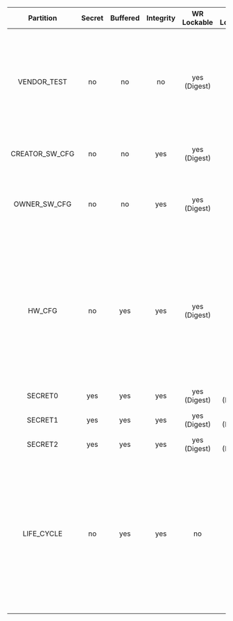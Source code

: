 <!--
DO NOT EDIT THIS FILE DIRECTLY.
It has been generated with ./util/design/gen-otp-mmap.py
-->

|   Partition    |  Secret  |  Buffered  |  Integrity  |  WR Lockable  |  RD Lockable  |                                                                                                                                                                                                                                                                    Description                                                                                                                                                                                                                                                                     |
|:--------------:|:--------:|:----------:|:-----------:|:-------------:|:-------------:|:--------------------------------------------------------------------------------------------------------------------------------------------------------------------------------------------------------------------------------------------------------------------------------------------------------------------------------------------------------------------------------------------------------------------------------------------------------------------------------------------------------------------------------------------------:|
|  VENDOR_TEST   |    no    |     no     |     no      | yes (Digest)  |   yes (CSR)   |                                                                                                     Vendor test partition for OTP smoke checks during manufacturing. The OTP wrapper control logic inside prim_otp is allowed to read/write to this region. ECC uncorrectable errors seen on the functional prim_otp interface will not lead to an alert for this partition. Instead, such errors will be reported as correctable ECC errors.                                                                                                      |
| CREATOR_SW_CFG |    no    |     no     |     yes     | yes (Digest)  |   yes (CSR)   |                                                                                                                                                                                                                     Software configuration partition for device-specific calibration data (Clock, LDO, RNG, device identity).                                                                                                                                                                                                                      |
|  OWNER_SW_CFG  |    no    |     no     |     yes     | yes (Digest)  |   yes (CSR)   |                                                                                                                                                                           Software configuration partition for data that changes software behavior, specifically in the ROM. E.g., enabling defensive features in ROM or selecting failure modes if verification fails.                                                                                                                                                                            |
|     HW_CFG     |    no    |    yes     |     yes     | yes (Digest)  |      no       |                                                                   EN_SRAM_IFETCH: Enable / disable execute from SRAM CSR switch. EN_CSRNG_SW_APP_READ: This input efuse is used to enable access to the NIST internal state per instance. EN_ENTROPY_SRC_FW_READ: This input efuse is used to enable access to the ENTROPY_DATA register directly. EN_ENTROPY_SRC_FW_OVER: This input efuse is used to enable access to the firmware override FIFO and other related functions.                                                                    |
|    SECRET0     |   yes    |    yes     |     yes     | yes (Digest)  | yes (Digest)  |                                                                                                                                                                                                                                                                Test unlock tokens.                                                                                                                                                                                                                                                                 |
|    SECRET1     |   yes    |    yes     |     yes     | yes (Digest)  | yes (Digest)  |                                                                                                                                                                                                                                      SRAM and FLASH scrambling key roots used for scrambling key derivation.                                                                                                                                                                                                                                       |
|    SECRET2     |   yes    |    yes     |     yes     | yes (Digest)  | yes (Digest)  |                                                                                                                                                                                                                                                       RMA unlock token and creator root key.                                                                                                                                                                                                                                                       |
|   LIFE_CYCLE   |    no    |    yes     |     yes     |      no       |      no       | Life-cycle related bits. This partition cannot be locked as the life cycle state needs to be able to advance to RMA in-field. Note that while this partition is not marked secret (i.e. it is not scrambled) it is not readable nor writeable via the DAI. Only the LC controller can access this partition, and even via the LC controller it is not possible to read the raw manufacturing life cycle state in encoded form, since that encoding is considered a netlist secret. The LC controller only exposes a decoded version of this state. |
